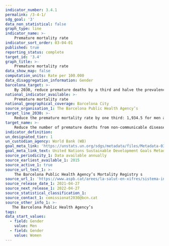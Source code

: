 ```yaml
---
indicator_number: 3.4.1
permalink: /3-4-1/
sdg_goal: '3'
data_non_statistical: false
graph_type: line
indicator_name: >-
    Premature mortality rate
indicator_sort_order: 03-04-01
published: true
reporting_status: complete
target_id: '3.4'
graph_title: >-
    Premature mortality rate
data_show_map: false
computation_units: Rate per 100.000
data_disaggregation_information: Gender
barcelona_target: >-
    By 2030, reduce premature deaths by a third and halve the prevalence of psychological suffering, as well doing more to promote health
national_indicator_available: >-
    Premature mortality rate
national_geographical_coverage: Barcelona City 
source_organisation_1: The Barcelona Public Health Agency’s  
target_line_2030: >-
    Reduce the premature mortality rate by one third: 1,934.5 for men and 1,317.1 for women
target_name: >-
    Reduce the number of premature deaths from non-communicable diseases by one third, through prevention and treatment, as well as promoting mental heath and well-being.
indicator_definition:
un_designated_tier: 1
un_custodian_agency: World Bank (WB)
goal_meta_link: 'https://unstats.un.org/sdgs/metadata/files/Metadata-03-04-01.pdf'
goal_meta_link_text: United Nations Sustainable Development Goals Metadata (pdf 894kB)
source_periodicity_1: Data available annually
source_earliest_available_1: 2015
source_active_1: true
source_url_text_1: >-
    The Barcelona Public Health Agency’s Mortality Registry s 
source_url_1: 'https://www.aspb.cat/arees/la-salut-en-xifres/sistema-informacio-mortalitat/'
source_release_date_1: 2021-04-27
source_next_release_1: 2022-04-27
source_statistical_classification_1: 
source_contact_1: comissionat2030@bcn.cat
source_other_info_1: >-
   The Barcelona Public Health Agency’s 
tags:
data_start_values:
  - field: Gender
    value: Men
  - field: Gender  
    value: Women
---
```

